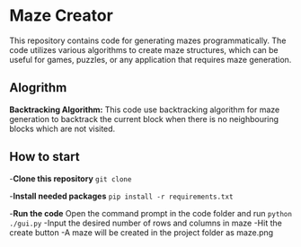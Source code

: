 # Maze Creator

This repository contains code for generating mazes programmatically. The code utilizes various algorithms to create maze structures, which can be useful for games, puzzles, or any application that requires maze generation.

## Alogrithm
**Backtracking Algorithm:** 
This code use backtracking algorithm for maze generation to backtrack the current block when there is no neighbouring blocks which are not visited.

## How to start
-**Clone this repository**
```git clone ```

-**Install needed packages**
```pip install -r requirements.txt```

-**Run the code**
Open the command prompt in the code folder and run
```python ./gui.py```
-Input the desired number of rows and columns in maze
-Hit the create button
-A maze will be created in the project folder as maze.png




